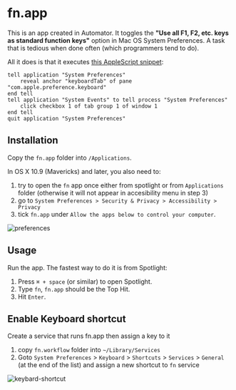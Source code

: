 # fn.app

This is an app created in Automator. It toggles the
**"Use all F1, F2, etc. keys as standard function keys"**
option in Mac OS System Preferences. A task that is tedious
when done often (which programmers tend to do).

All it does is that it executes [this AppleScript snippet](http://apple.stackexchange.com/questions/59178/toggle-use-all-f1-f2-as-standard-keys-via-script#answer-60496):

```applescript
tell application "System Preferences"
	reveal anchor "keyboardTab" of pane "com.apple.preference.keyboard"
end tell
tell application "System Events" to tell process "System Preferences"
	click checkbox 1 of tab group 1 of window 1
end tell
quit application "System Preferences"
```


## Installation

Copy the `fn.app` folder into `/Applications`.

In OS X 10.9 (Mavericks) and later, you also need to:

1. try to open the `fn` app once either from spotlight or from `Applications` folder (otherwise it will not appear in accesibility menu in step 3)
2. go to `System Preferences > Security & Privacy > Accessibility > Privacy` 
3. tick `fn.app` under `Allow the apps below to control your computer`.


![preferences](https://f.cloud.github.com/assets/326885/1463976/de2c61f0-453c-11e3-9129-f0d992aeb2a8.png)


## Usage

Run the app. The fastest way to do it is from Spotlight:

1. Press `⌘ + space` (or similar) to open Spotlight.
2. Type `fn`, `fn.app` should be the Top Hit.
3. Hit `Enter`.

## Enable Keyboard shortcut

Create a service that runs fn.app then assign a key to it

1. copy `fn.workflow` folder into `~/Library/Services`
2. Goto `System Preferences` > `Keyboard` > `Shortcuts` > `Services` > `General` (at the end of the list) and assign a new shortcut to `fn` service


![keybard-shortcut](https://github.com/alexproca/macos-fn-toggle/blob/master/keyboard-shortcut.png)
